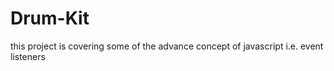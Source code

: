 # Drum-Kit
this project is covering some of the advance concept of javascript i.e. event listeners 
